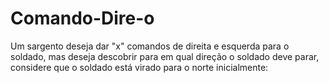 # Comando-Dire-o
Um sargento deseja dar "x" comandos de direita e esquerda para o soldado, mas deseja descobrir para em qual direção o soldado deve parar, considere que o soldado está virado para o norte inicialmente:
